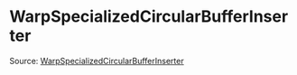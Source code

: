 # WarpSpecializedCircularBufferInserter

Source: [WarpSpecializedCircularBufferInserter](../../csrc/device_lower/pass/circular_buffer.cpp#L1506)
